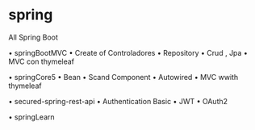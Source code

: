 # spring
All Spring Boot


•	springBootMVC
	•	Create of Controladores
	•	Repository
	•	Crud , Jpa
	•	MVC con thymeleaf

•	springCore5
	•	Bean
	•	Scand Component
	•	Autowired
	•	MVC wwith thymeleaf

•	secured-spring-rest-api
	•	Authentication Basic
	•	JWT
	•	OAuth2
	

•	springLearn

